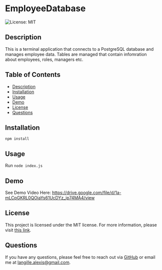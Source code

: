 # EmployeeDatabase

![License: MIT](https://img.shields.io/badge/License-MIT-yellow.svg)

## Description

This is a terminal application that connects to a PostgreSQL database and manages employee data. Tables are managed that contain infomration about employees, roles, managers etc.

## Table of Contents

- [Description](#description)
- [Installation](#installation)
- [Usage](#usage)
- [Demo](#demo)
- [License](#license)
- [Questions](#questions)

## Installation

`npm install`

## Usage

Run `node index.js`

## Demo

See Demo Video Here: https://drive.google.com/file/d/1a-mLCpGKRL0QOiaYs61UcDYz_ip74MA4/view

## License

This project is licensed under the MIT license. For more information, please visit [this link](https://opensource.org/licenses/MIT).


## Questions

If you have any questions, please feel free to reach out via [GitHub](https://github.com/alangille01) or email me at langille.alexis@gmail.com.
